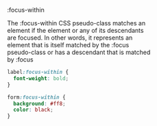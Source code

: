 :focus-within

The :focus-within CSS pseudo-class matches an  
element if the element or any of its descendants  
are focused. In other words, it represents an  
element that is itself matched by the :focus  
pseudo-class or has a descendant that is matched  
by :focus  

```css
label:focus-within {
  font-weight: bold;
}

form:focus-within {
  background: #ff8;
  color: black;
}
```

